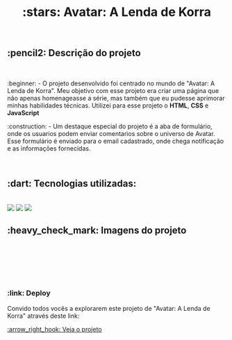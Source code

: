 <h1 align="center"> :stars: Avatar: A Lenda de Korra</h1><br>

<h2> :pencil2: Descrição do projeto </h2><br>
<p>
  :beginner: - O projeto desenvolvido foi centrado no mundo de "Avatar: A Lenda de Korra". Meu objetivo com esse projeto era criar 
  uma página que não apenas homenageasse a série, mas também que eu pudesse aprimorar minhas habilidades técnicas. 
  Utilizei para esse projeto o <strong>HTML</strong>, <strong>CSS</strong> e <strong>JavaScript</strong>
</p>

<p>
  :construction: - Um destaque especial do projeto é a aba de formulário, onde os usuarios podem enviar comentarios 
  sobre o universo de Avatar. Esse formulário é enviado para o email cadastrado, onde chega notificação e as informações fornecidas.
</p><br>

<h2> :dart: Tecnologias utilizadas: </h2><br>

<img src="https://img.shields.io/badge/HTML5-E34F26?style=for-the-badge&logo=html5&logoColor=white" />
<img src="https://img.shields.io/badge/CSS3-1572B6?style=for-the-badge&logo=css3&logoColor=white" /> 
<img src="https://img.shields.io/badge/JavaScript-323330?style=for-the-badge&logo=javascript&logoColor=F7DF1E" /><br>

<h2> :heavy_check_mark: Imagens do projeto </h2><br>

<img src="" />
<img src="" />
<img src="" />

<br><br>

<h3> :link: Deploy</h3>
<p>Convido todos vocês a explorarem este projeto de "Avatar: A Lenda de Korra" através deste link:</p>
<a href="https://avatar-a-lenda-de-korra.netlify.app/"> :arrow_right_hook: Veja o projeto</a>
